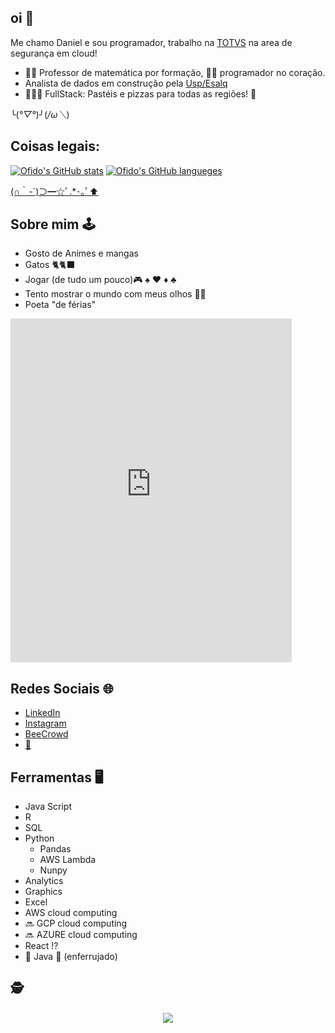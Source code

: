 ## oi 👀
Me chamo Daniel e sou programador, trabalho na [TOTVS](https://www.totvs.com/) na area de segurança em cloud!

- 👨‍🏫 Professor de matemática por formação, 🧑‍💻 programador no coração.
- Analista de dados em construção pela [Usp/Esalq](https://mbauspesalq.com/)
- 🚧👷🚧 FullStack: Pastéis e pizzas para todas as regiões! 🍕

╰(*°▽°*)╯(*/ω＼*)

## Coisas legais:
[![Ofido's GitHub stats](https://github-readme-stats.vercel.app/api?username=Ofido&show_icons=true&theme=dark&include_all_commits=true&count_private=true)](https://github.com/Ofido)
[![Ofido's GitHub langueges](https://github-readme-stats.vercel.app/api/top-langs/?username=Ofido&theme=dark&layout=compact&include_all_commits=true&count_private=true)](https://github.com/Ofido)

[(∩｀-´)⊃━☆ﾟ.*･｡ﾟ⬆️](https://github.com/anuraghazra/github-readme-stats)

## Sobre mim 🕹️
- Gosto de Animes e mangas
- Gatos 🐈🐈‍⬛
- Jogar (de tudo um pouco)🎮 ♠️ ♥️ ♦️ ♣️
- Tento mostrar o mundo com meus olhos 📸📸
- Poeta "de férias"

<iframe src="https://assets.pinterest.com/ext/embed.html?id=704391197944007577" height="550" width="450" frameborder="0" scrolling="no" ></iframe>

#####
## Redes Sociais 🌐

- [LinkedIn](https://www.linkedin.com/in/danielbulhoes/)
- [Instagram](https://www.linkedin.com/in/danielbulhoes/)
- [BeeCrowd](https://www.instagram.com/_daniel_dsb_/)
- [📩](danieldsb98+github@gmail.com)

## Ferramentas 🖥️

- Java Script
- R
- SQL
- Python
  - Pandas
  - AWS Lambda
  - Nunpy
- Analytics
- Graphics
- Excel
- AWS cloud computing
- 🔜 GCP cloud computing
- 🔜 AZURE cloud computing
- React ⁉️
- 🛑 Java 🛑 (enferrujado)


## :detective:
 <p align="center">
   <img alingn="center" src="https://profile-counter.glitch.me/Ofido/count.svg" />
 </p>
